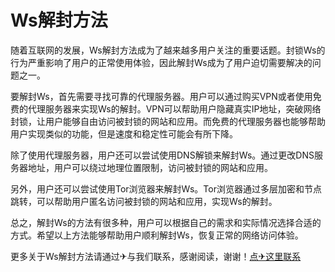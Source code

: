 # Ws解封方法

随着互联网的发展，Ws解封方法成为了越来越多用户关注的重要话题。封锁Ws的行为严重影响了用户的正常使用体验，因此解封Ws成为了用户迫切需要解决的问题之一。

要解封Ws，首先需要寻找可靠的代理服务器。用户可以通过购买VPN或者使用免费的代理服务器来实现Ws的解封。VPN可以帮助用户隐藏真实IP地址，突破网络封锁，让用户能够自由访问被封锁的网站和应用。而免费的代理服务器也能够帮助用户实现类似的功能，但是速度和稳定性可能会有所下降。

除了使用代理服务器，用户还可以尝试使用DNS解锁来解封Ws。通过更改DNS服务器地址，用户可以绕过地理位置限制，访问被封锁的网站和应用。

另外，用户还可以尝试使用Tor浏览器来解封Ws。Tor浏览器通过多层加密和节点跳转，可以帮助用户匿名访问被封锁的网站和应用，实现Ws的解封。

总之，解封Ws的方法有很多种，用户可以根据自己的需求和实际情况选择合适的方式。希望以上方法能够帮助用户顺利解封Ws，恢复正常的网络访问体验。

更多关于Ws解封方法请通过✈与我们联系，感谢阅读，谢谢！[点✈这里联系](https://gg.k02.cc)